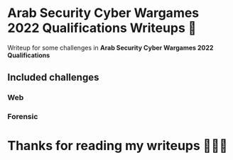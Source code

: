 # Arab Security Cyber Wargames 2022 Qualifications  Writeups :triangular_flag_on_post:
Writeup for some challenges in **Arab Security Cyber Wargames 2022 Qualifications**

## Included challenges

### Web


### Forensic



# Thanks for reading my writeups 🙂🙂🙂
